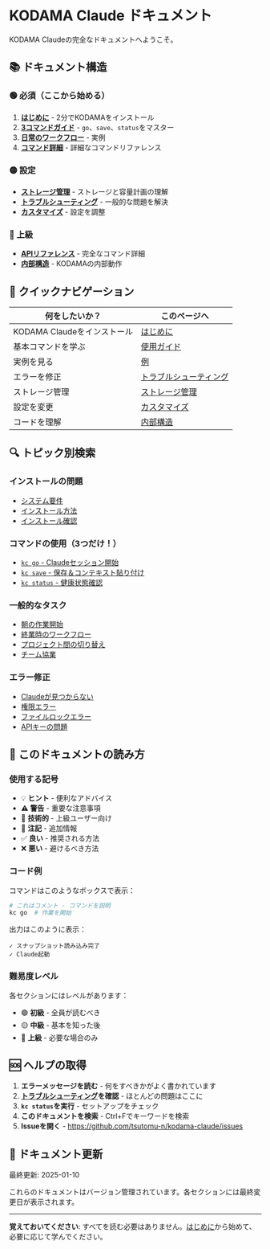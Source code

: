# KODAMA Claude ドキュメント

KODAMA Claudeの完全なドキュメントへようこそ。

## 📚 ドキュメント構造

### 🟢 必須（ここから始める）
1. **[はじめに](getting-started.md)** - 2分でKODAMAをインストール
2. **[3コマンドガイド](usage-guide.md)** - `go`、`save`、`status`をマスター
3. **[日常のワークフロー](examples.md)** - 実例
4. **[コマンド詳細](command-details.md)** - 詳細なコマンドリファレンス

### 🟡 設定
- **[ストレージ管理](storage-management.md)** - ストレージと容量計画の理解
- **[トラブルシューティング](troubleshooting.md)** - 一般的な問題を解決
- **[カスタマイズ](customization.md)** - 設定を調整

### 🔴 上級
- **[APIリファレンス](api-reference.md)** - 完全なコマンド詳細
- **[内部構造](internals.md)** - KODAMAの内部動作

## 🎯 クイックナビゲーション

| 何をしたいか？ | このページへ |
|---------------|--------------|
| KODAMA Claudeをインストール | [はじめに](getting-started.md#installation) |
| 基本コマンドを学ぶ | [使用ガイド](usage-guide.md#basic-commands) |
| 実例を見る | [例](examples.md) |
| エラーを修正 | [トラブルシューティング](troubleshooting.md) |
| ストレージ管理 | [ストレージ管理](storage-management.md) |
| 設定を変更 | [カスタマイズ](customization.md) |
| コードを理解 | [内部構造](internals.md) |

## 🔍 トピック別検索

### インストールの問題
- [システム要件](getting-started.md#requirements)
- [インストール方法](getting-started.md#installation)
- [インストール確認](getting-started.md#verify)

### コマンドの使用（3つだけ！）
- [`kc go` - Claudeセッション開始](usage-guide.md#kc-go)
- [`kc save` - 保存＆コンテキスト貼り付け](usage-guide.md#kc-save)
- [`kc status` - 健康状態確認](usage-guide.md#kc-status)

### 一般的なタスク
- [朝の作業開始](examples.md#morning-workflow)
- [終業時のワークフロー](examples.md#evening-workflow)
- [プロジェクト間の切り替え](examples.md#multiple-projects)
- [チーム協業](examples.md#team-work)

### エラー修正
- [Claudeが見つからない](troubleshooting.md#claude-not-found)
- [権限エラー](troubleshooting.md#permission-errors)
- [ファイルロックエラー](troubleshooting.md#file-locks)
- [APIキーの問題](troubleshooting.md#api-key)

## 📖 このドキュメントの読み方

### 使用する記号

- 💡 **ヒント** - 便利なアドバイス
- ⚠️ **警告** - 重要な注意事項
- 🔧 **技術的** - 上級ユーザー向け
- 📝 **注記** - 追加情報
- ✅ **良い** - 推奨される方法
- ❌ **悪い** - 避けるべき方法

### コード例

コマンドはこのようなボックスで表示：
```bash
# これはコメント - コマンドを説明
kc go  # 作業を開始
```

出力はこのように表示：
```
✓ スナップショット読み込み完了
✓ Claude起動
```

### 難易度レベル

各セクションにはレベルがあります：
- 🟢 **初級** - 全員が読むべき
- 🟡 **中級** - 基本を知った後
- 🔴 **上級** - 必要な場合のみ

## 🆘 ヘルプの取得

1. **エラーメッセージを読む** - 何をすべきかがよく書かれています
2. **[トラブルシューティング](troubleshooting.md)を確認** - ほとんどの問題はここに
3. **`kc status`を実行** - セットアップをチェック
4. **このドキュメントを検索** - Ctrl+Fでキーワードを検索
5. **Issueを開く** - https://github.com/tsutomu-n/kodama-claude/issues

## 📝 ドキュメント更新

最終更新: 2025-01-10

これらのドキュメントはバージョン管理されています。各セクションには最終変更日が表示されます。

---

**覚えておいてください**: すべてを読む必要はありません。[はじめに](getting-started.md)から始めて、必要に応じて学んでください。